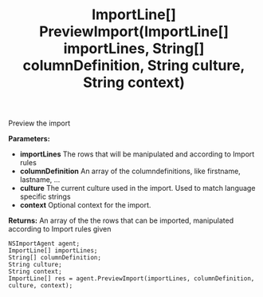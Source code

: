 ﻿---
uid: crmscript_ref_NSImportAgent_PreviewImport
title: ImportLine[] PreviewImport(ImportLine[] importLines, String[] columnDefinition, String culture, String context)
intellisense: NSImportAgent.PreviewImport
keywords: NSImportAgent, PreviewImport
so.topic: reference
---

Preview the import

**Parameters:**
 - **importLines** The rows that will be manipulated and according to Import rules
 - **columnDefinition** An array of the columndefinitions, like firstname, lastname, ...
 - **culture** The current culture used in the import. Used to match language specific strings
 - **context** Optional context for the import.

**Returns:** An array of the the rows that can be imported, manipulated according to Import rules given

```crmscript
NSImportAgent agent;
ImportLine[] importLines;
String[] columnDefinition;
String culture;
String context;
ImportLine[] res = agent.PreviewImport(importLines, columnDefinition, culture, context);
```

